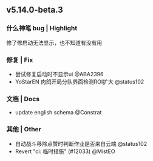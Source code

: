 ## v5.14.0-beta.3

### 什么神笔 bug | Highlight

修了修启动无法显示，也不知道有没有用

### 修复 | Fix

* 尝试修复启动时不显示ui @ABA2396
* YoStarEN 肉鸽开局分队界面检测ROI扩大 @status102

### 文档 | Docs

* update english schema @Constrat

### 其他 | Other

* 自动战斗移除点赞时判断作业是否来自云端 @status102
* Revert "ci: 临时措施" (#12033) @MistEO
